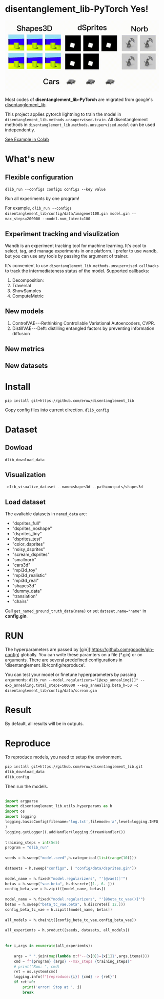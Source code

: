 # disentanglement_lib-PyTorch Yes!
![Sample visualization](https://github.com/erow/disentanglement_lib/blob/pytorch/sample.gif?raw=true)

Most codes of **disentanglement_lib-PyTorch** are migrated from google's [disentanglement_lib](https://github.com/google-research/disentanglement_lib). 

This project applies pytorch lightning to train the model in `disentanglement_lib.methods.unsupervised.train`. All disentanglement methods in `disentanglement_lib.methods.unsupervised.model` can be used independently.


[See Example in Colab](https://colab.research.google.com/drive/1qqUl1kLtKCaDiJePyCkil0Vgy0KNaP9o?usp=sharing)
# What's new

## Flexible configuration
`dlib_run --configs config1 config2 --key value` 

Run all experiments by one program! 

For example, `dlib_run --configs disentanglement_lib/config/data/imagenet100.gin model.gin --max_steps=200000 --model.num_latent=100`

## Experiment tracking and visulization
Wandb is an experiment tracking tool for machine learning. It's cool to select, tag, and manage experiments in one platform. I prefer to use wandb, but you can use any tools by passing the argument of trainer.

It's convenient to use `disentanglement_lib.methods.unsupervised.callbacks` to track the intermediateness status of the model. Supported callbacks:

1. Decomposition: 
2. Traversal
3. ShowSamples
4. ComputeMetric


## New models
1. ControlVAE---Rethinking Controllable Variational Autoencoders, CVPR.
2. DistillVAE---Deft: distilling entangled factors by preventing information diffusion

## New metrics

## New datasets

# Install

``pip install git+https://github.com/erow/disentanglement_lib``

Copy config files into current direction.
``dlib_config``

# Dataset

## Dowload

``dlib_download_data``

## Visualization

`` dlib_visualize_dataset --name=shapes3d --path=outputs/shapes3d``

## Load dataset

The avaliable datasets in `named_data` are:
- "dsprites_full"
- "dsprites_noshape"
- "dsprites_tiny"
- "dsprites_test"
- "color_dsprites"
- "noisy_dsprites"
- "scream_dsprites"
- "smallnorb"
- "cars3d"
- "mpi3d_toy"
- "mpi3d_realistic"
- "mpi3d_real"
- "shapes3d"
- "dummy_data"
- "translation"
- "chairs"

Call `get_named_ground_truth_data(name)` or set `dataset.name="name"` in **config.gin**.

# RUN
The hyperparameters are passed by [gin][!https://github.com/google/gin-config] globally.
You can write these paramters on a file (*.gin) or on arguments.
There are several predefined configurations in 'disentanglement_lib/config/reproduce'.

You can test your model or finetune hyperparameters by passing arguments:
`dlib_run --model.regularizers="[@exp_annealing()]" --exp_annealing.total_steps=500000 --exp_annealing.beta_h=50 -c disentanglement_lib/config/data/scream.gin`

# Result
By default, all results will be in outputs.

# Reproduce

To reproduce models, you need to setup the environment.
```bash
pip install git+https://github.com/erow/disentanglement_lib.git
dlib_download_data
dlib_config
```

Then run the models.
```python

import argparse
import disentanglement_lib.utils.hyperparams as h
import os 
import logging
logging.basicConfig(filename='log.txt',filemode='a',level=logging.INFO,
)
logging.getLogger().addHandler(logging.StreamHandler())

training_steps = int(5e5)
program = "dlib_run"

seeds = h.sweep("model.seed",h.categorical(list(range(10))))

datasets = h.sweep("configs", [ "config/data/dsprites.gin"])

model_name = h.fixed("model.regularizers", "'[@vae()]'")
betas = h.sweep("vae.beta", h.discrete([1., 6. ]))
config_beta_vae = h.zipit([model_name, betas])

model_name = h.fixed("model.regularizers", "'[@beta_tc_vae()]'")
betas = h.sweep("beta_tc_vae.beta", h.discrete([ 12.]))
config_beta_tc_vae = h.zipit([model_name, betas])

all_models = h.chainit([config_beta_tc_vae,config_beta_vae])

all_experiemts = h.product([seeds, datasets, all_models])


for i,args in enumerate(all_experiemts):
    
    args = " ".join(map(lambda x:f"--{x[0]}={x[1]}",args.items()))
    cmd = f"{program} {args} --max_steps {training_steps}"
    # print("Run: ", cmd)
    ret = os.system(cmd)
    logging.info(f"[reproduce:{i}] {cmd} -> {ret}")
    if ret!=0:
        print('error! Stop at ', i)
        break
```

